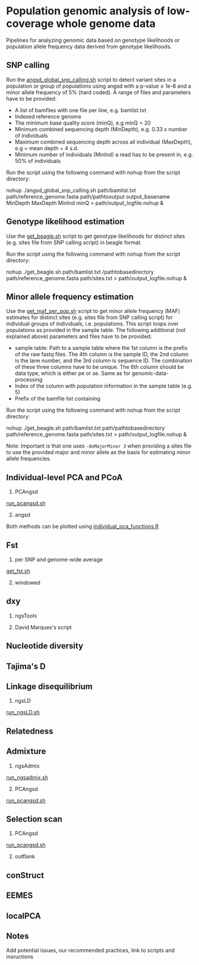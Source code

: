 # Population genomic analysis of low-coverage whole genome data
Pipelines for analyzing genomic data based on genotype likelihoods or population allele frequency data derived from genotype likelihoods.

## SNP calling
Run the [angsd_global_snp_calling.sh](https://github.com/therkildsen-lab/genomic-data-analysis/blob/master/scripts/angsd_global_snp_calling.sh) script to detect variant sites in a population or group of populations using angsd with a p-value ≤ 1e-6 and a minor allele frequency of 5% (hard coded). A range of files and parameters have to be provided:
+ A list of bamfiles with one file per line, e.g. bamlist.txt
+ Indexed reference genome
+ The minimum base quality score (minQ), e.g minQ = 20 
+ Minimum combined sequencing depth (MinDepth), e.g. 0.33 x number of individuals
+ Maximum combined sequencing depth across all individual (MaxDepth), e.g = mean depth + 4 s.d.
+ Minimum number of individuals (MinInd) a read has to be present in, e.g. 50% of individuals

Run the script using the following command with nohup from the script directory:

nohup ./angsd_global_snp_calling.sh path/bamlist.txt path/reference_genome.fasta path/pathtooutput output_basename MinDepth MaxDepth MinInd minQ > path/output_logfile.nohup &


## Genotype likelihood estimation

Use the [get_beagle.sh](https://github.com/therkildsen-lab/genomic-data-analysis/blob/master/scripts/get_beagle.sh) script to get genotype likelihoods for distinct sites (e.g. sites file from SNP calling script) in beagle format.

Run the script using the following command with nohup from the script directory:

nohup ./get_beagle.sh path/bamlist.txt /pathtobasedirectory path/reference_genome.fasta path/sites.txt > path/output_logfile.nohup &

## Minor allele frequency estimation

Use the [get_maf_per_pop.sh](https://github.com/therkildsen-lab/genomic-data-analysis/blob/master/scripts/get_maf_per_pop.sh) script to get minor allele frequency (MAF) estimates for distinct sites (e.g. sites file from SNP calling script) for individual groups of individuals, i.e. populations. This script loops over populations as provided in the sample table. The following additional (not explained above) parameters and files have to be provided:
+ sample table: Path to a sample table where the 1st column is the prefix of the raw fastq files. The 4th column is the sample ID, the 2nd column is the lane number, and the 3rd column is sequence ID. The combination of these three columns have to be unique. The 6th column should be data type, which is either pe or se. Same as for genomic-data-processing
+ Index of the column with population information in the sample table (e.g. 5)
+ Prefix of the bamfile list containing

Run the script using the following command with nohup from the script directory:

nohup ./get_beagle.sh path/bamlist.txt path/pathtobasedirectory path/reference_genome.fasta path/sites.txt > path/output_logfile.nohup &

Note: Important is that one uses `-doMajorMinor 3` when providing a sites file to use the provided major and minor allele as the basis for estimating minor allele frequencies. 

## Individual-level PCA and PCoA

1. PCAngsd

[run_pcangsd.sh](https://github.com/therkildsen-lab/genomic-data-analysis/blob/master/scripts/run_pcangsd.sh)

2. angsd

Both methods can be plotted using [individual_pca_functions.R](https://github.com/therkildsen-lab/genomic-data-analysis/blob/master/scripts/individual_pca_functions.R)

## Fst

1. per SNP and genome-wide average

[get_fst.sh](https://github.com/therkildsen-lab/genomic-data-analysis/blob/master/scripts/get_fst.sh)

2. windowed

## dxy

1. ngsTools

2. David Marques's script

## Nucleotide diversity

## Tajima's D

## Linkage disequilibrium

1. ngsLD

[run_ngsLD.sh](https://github.com/therkildsen-lab/genomic-data-analysis/blob/master/scripts/run_ngsLD.sh)

## Relatedness

## Admixture

1. ngsAdmix

[run_ngsadmix.sh](https://github.com/therkildsen-lab/genomic-data-analysis/blob/master/scripts/run_ngsadmix.sh)

2. PCAngsd

[run_pcangsd.sh](https://github.com/therkildsen-lab/genomic-data-analysis/blob/master/scripts/run_pcangsd.sh)

## Selection scan

1. PCAngsd

[run_pcangsd.sh](https://github.com/therkildsen-lab/genomic-data-analysis/blob/master/scripts/run_pcangsd.sh)

2. outflank

## conStruct

## EEMES

## localPCA

## Notes

Add potential issues, our recommended practices, link to scripts and insructions
